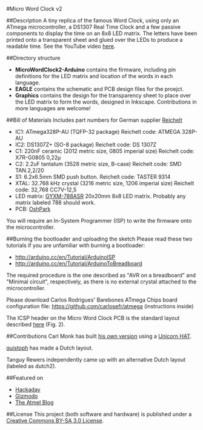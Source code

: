 #Micro Word Clock v2

##Description
A tiny replica of the famous Word Clock, using only an ATmega microcontroller, a DS1307 Real Time Clock and a few passive components to display the time on an 8x8 LED matrix. The letters have been printed onto a transparent sheet and glued over the LEDs to produce a readable time.
See the YouTube video [here](https://www.youtube.com/watch?v=9ko9CeylUTs).

##Directory structure
- **MicroWordClock2-Arduino** contains the firmware, including pin definitions for the LED matrix and location of the words in each language.
- **EAGLE** contains the schematic and PCB design files for the proejct.
- **Graphics** contains the design for the transparency sheet to place over the LED matrix to form the words, designed in Inkscape. Contributions in more languages are welcome!

##Bill of Materials
Includes part numbers for German supplier [Reichelt](www.reichelt.de)
- IC1: ATmega328P-AU (TQFP-32 package) Reichelt code: ATMEGA 328P-AU
- IC2: DS1307Z+ (SO-8 package) Reichelt code: DS 1307Z
- C1: 220nF ceramic (2012 metric size, 0805 imperial size) Reichelt code: X7R-G0805 0,22µ
- C2: 2.2uF tantalum (3528 metric size, B-case) Reichelt code: SMD TAN.2,2/20
- S1: 6.2x6.5mm SMD push button. Reichelt code: TASTER 9314
- XTAL: 32.768 kHz crystal (3216 metric size, 1206 imperial size) Reichelt code: 32,768 CC7V-12,5
- LED matrix: [GYXM-788ASR](http://eud.dx.com/product/lson-788-8-x-8-red-led-display-dot-matrix-module-black-white-844302671) 20x20mm 8x8 LED matrix. Probably any matrix labeled 788 should work.
- PCB: [OshPark](https://oshpark.com/shared_projects/NkANAgow)

You will require an In-System Programmer (ISP) to write the firmware onto the microcontroller.

##Burning the bootloader and uploading the sketch
Please read these two tutorials if you are unfamiliar with burning a bootloader:
- http://arduino.cc/en/Tutorial/ArduinoISP
- http://arduino.cc/en/Tutorial/ArduinoToBreadboard

The required procedure is the one described as "AVR on a breadboard" and "Minimal circuit", respectively, as there is no external crystal attached to the microcontroller.

Please download Carlos Rodrigues' Barebones ATmega Chips board configuration file:
https://github.com/carlosefr/atmega (instructions inside)

The ICSP header on the Micro Word Clock PCB is the standard layout described [here](http://www.atmel.com/images/doc0943.pdf) (Fig. 2). 

##Contributions
Carl Monk has built [his own version](http://fortoffee.org.uk/2014/12/word-clock-with-a-unicorn/) using a [Unicorn HAT](http://shop.pimoroni.com/products/unicorn-hat).

[quistoph](https://github.com/qistoph) has made a Dutch layout.

Tanguy Rewers independently came up with an alternative Dutch layout (labeled as dutch2).

##Featured on
- [Hackaday](http://hackaday.com/2014/11/29/micro-word-clock/)
- [Gizmodo](http://gizmodo.com/build-a-tiny-version-of-those-pricey-word-clocks-on-the-1665134624)
- [The Atmel Blog](http://blog.atmel.com/2014/12/01/build-your-own-micro-word-clock-with-an-atmega328p/)

##License
This project (both software and hardware) is published under a [Creative Commons BY-SA 3.0 License](http://creativecommons.org/licenses/by-sa/3.0/).
